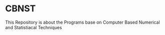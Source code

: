 # CBNST
This Repository is about the Programs base on Computer Based Numerical and Statistiacal Techniques
